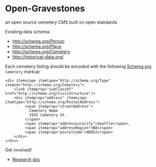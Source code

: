 Open-Gravestones
================

an open source cemetery CMS built on open standards

Exisiting data schema:
* http://schema.org/Person
* http://schema.org/Place
* http://schema.org/Cemetery
* http://historical-data.org/

Each cemetery listing should be encoded with the following [Schema.org](http://schema.org/Cemetery) `Cemetery` markup:

    <div itemscope itemtype="http://schema.org/Type" itemid="http://schema.org/Cemetery">
        <link itemprop="subClassOf" href="http://schema.org/CivicStructure"/>
        <div itemprop="address" itemscope itemtype="http://schema.org/PostalAddress">
             <span itemprop="streetAddress">
               Cemetery Name
               5555 Cemetery St.
             </span>
             <span itemprop="addressLocality">Seattle</span>,
             <span itemprop="addressRegion">WA</span>
             <span itemprop="postalCode">98052</span>
        </div>
    </div>

Get involved!
* [Research doc](https://docs.google.com/document/d/1dhvmF-WGlqp2T7OU27QM6LRcNdAsJhHzY3_-gW35py0/)
